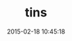 ---
layout: post
title:  "tins"
repo:   "flori/tins"
date:   2015-02-18 10:45:18
gemurl: https://github.com/flori/tins
---